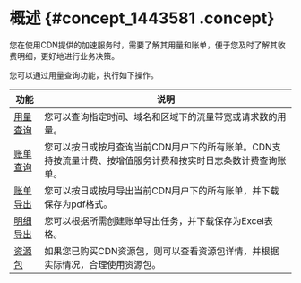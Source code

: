 # 概述 {#concept_1443581 .concept}

您在使用CDN提供的加速服务时，需要了解其用量和账单，便于您及时了解其收费明细，更好地进行业务决策。

您可以通过用量查询功能，执行如下操作。

|功能|说明|
|--|--|
|[用量查询](cn.zh-CN/服务管理/用量查询/用量查询.md#)|您可以查询指定时间、域名和区域下的流量带宽或请求数的用量。|
|[账单查询](cn.zh-CN/服务管理/用量查询/账单查询.md#)|您可以按日或按月查询当前CDN用户下的所有账单。CDN支持按流量计费、按增值服务计费和按实时日志条数计费查询账单。|
|[账单导出](cn.zh-CN/服务管理/用量查询/账单导出.md#)|您可以按日或按月导出当前CDN用户下的所有账单，并下载保存为pdf格式。|
|[明细导出](cn.zh-CN/服务管理/用量查询/明细导出.md#)|您可以根据所需创建账单导出任务，并下载保存为Excel表格。|
|[资源包](cn.zh-CN/服务管理/用量查询/资源包.md#)|如果您已购买CDN资源包，则可以查看资源包详情，并根据实际情况，合理使用资源包。|

